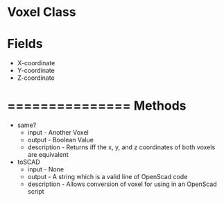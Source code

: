 Voxel Class
===============
Fields
===============
* X-coordinate
* Y-coordinate
* Z-coordinate

===============
Methods
===============
* same?
  * input - Another Voxel
  * output - Boolean Value
  * description - Returns iff the x, y, and z coordinates of both voxels are equivalent
* toSCAD
  * input - None
  * output - A string which is a valid line of OpenScad code
  * description - Allows conversion of voxel for using in an OpenScad script